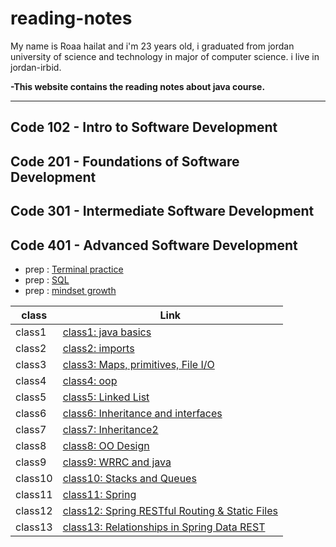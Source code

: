 # reading-notes
My name is Roaa hailat and i'm 23 years old, i graduated from jordan university of science and technology 
in major of computer science. i live in jordan-irbid.

**-This website contains the reading notes about java course.**

---------------------------------------------------------------------

## Code 102 - Intro to Software Development

## Code 201 - Foundations of Software Development

## Code 301 - Intermediate Software Development

## Code 401 - Advanced Software Development
  -  prep : [Terminal practice](https://roaa1298.github.io/reading-notes/TerminalPractice)  
  -  prep : [SQL](https://roaa1298.github.io/reading-notes/SQL)  
  -  prep : [mindset growth](https://roaa1298.github.io/reading-notes/Mindset-Growth)

  | class       | Link |
  | ----------- | ----------- |
  | class1      | [class1: java basics](https://roaa1298.github.io/reading-notes/java-basics)       |
  | class2      | [class2: imports](https://roaa1298.github.io/reading-notes/Read2)       |
  | class3      | [class3: Maps, primitives, File I/O](https://roaa1298.github.io/reading-notes/Read3)       |
  | class4      | [class4: oop](https://roaa1298.github.io/reading-notes/Read4)       |
  | class5      | [class5: Linked List](https://roaa1298.github.io/reading-notes/Read5)       |
  | class6      | [class6: Inheritance and interfaces](https://roaa1298.github.io/reading-notes/Read6)       |
  | class7      | [class7: Inheritance2](https://roaa1298.github.io/reading-notes/Read7)       |
  | class8      | [class8: OO Design](https://roaa1298.github.io/reading-notes/Read8)       |
  | class9      | [class9: WRRC and java](https://roaa1298.github.io/reading-notes/Read9)       |
  | class10      | [class10: Stacks and Queues](https://roaa1298.github.io/reading-notes/Read10)       |
  | class11      | [class11: Spring](https://roaa1298.github.io/reading-notes/Read11)       |
  | class12      | [class12: Spring RESTful Routing & Static Files](https://roaa1298.github.io/reading-notes/Read12)       |
  | class13      | [class13: Relationships in Spring Data REST](https://roaa1298.github.io/reading-notes/Read13)       |
  

